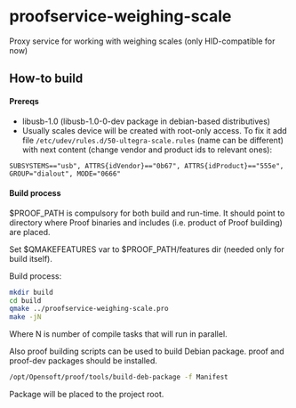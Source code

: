 # proofservice-weighing-scale
Proxy service for working with weighing scales (only HID-compatible for now)

How-to build
------------
#### Prereqs
 * libusb-1.0 (libusb-1.0-0-dev package in debian-based distributives)
 * Usually scales device will be created with root-only access. To fix it add file `/etc/udev/rules.d/50-ultegra-scale.rules` (name can be different) with next content (change vendor and product ids to relevant ones):
 ```
 SUBSYSTEMS=="usb", ATTRS{idVendor}=="0b67", ATTRS{idProduct}=="555e", GROUP="dialout", MODE="0666"
 ```

#### Build process
$PROOF_PATH is compulsory for both build and run-time. It should point to directory where Proof binaries and includes (i.e. product of Proof building) are placed.

Set $QMAKEFEATURES var to $PROOF_PATH/features dir (needed only for build itself).

Build process:
```bash
mkdir build
cd build
qmake ../proofservice-weighing-scale.pro
make -jN
```
Where N is number of compile tasks that will run in parallel.

Also proof building scripts can be used to build Debian package. proof and proof-dev packages should be installed.

```bash
/opt/Opensoft/proof/tools/build-deb-package -f Manifest
```

Package will be placed to the project root.
